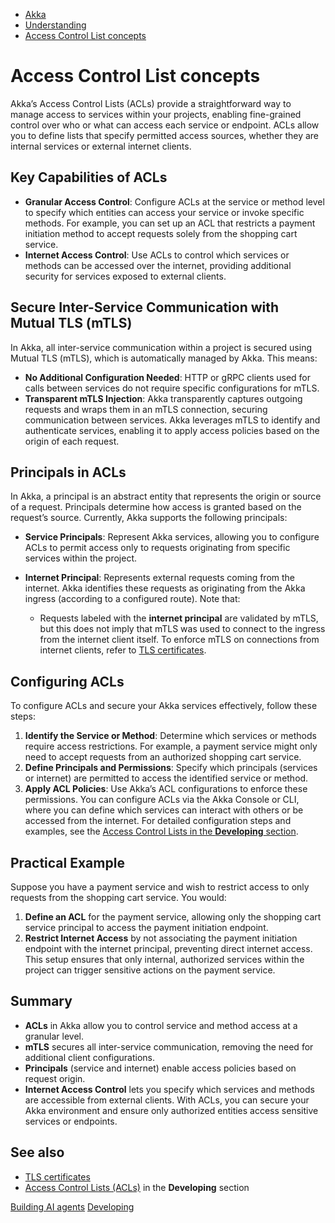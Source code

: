 <!-- <nav> -->
- [Akka](../index.html)
- [Understanding](index.html)
- [Access Control List concepts](acls.html)

<!-- </nav> -->

# Access Control List concepts

Akka’s Access Control Lists (ACLs) provide a straightforward way to manage access to services within your projects, enabling fine-grained control over who or what can access each service or endpoint. ACLs allow you to define lists that specify permitted access sources, whether they are internal services or external internet clients.

## <a href="about:blank#_key_capabilities_of_acls"></a> Key Capabilities of ACLs

- **Granular Access Control**: Configure ACLs at the service or method level to specify which entities can access your service or invoke specific methods. For example, you can set up an ACL that restricts a payment initiation method to accept requests solely from the shopping cart service.
- **Internet Access Control**: Use ACLs to control which services or methods can be accessed over the internet, providing additional security for services exposed to external clients.

## <a href="about:blank#_secure_inter_service_communication_with_mutual_tls_mtls"></a> Secure Inter-Service Communication with Mutual TLS (mTLS)

In Akka, all inter-service communication within a project is secured using Mutual TLS (mTLS), which is automatically managed by Akka. This means:

- **No Additional Configuration Needed**: HTTP or gRPC clients used for calls between services do not require specific configurations for mTLS.
- **Transparent mTLS Injection**: Akka transparently captures outgoing requests and wraps them in an mTLS connection, securing communication between services.
Akka leverages mTLS to identify and authenticate services, enabling it to apply access policies based on the origin of each request.

## <a href="about:blank#_principals_in_acls"></a> Principals in ACLs

In Akka, a principal is an abstract entity that represents the origin or source of a request. Principals determine how access is granted based on the request’s source. Currently, Akka supports the following principals:

- **Service Principals**: Represent Akka services, allowing you to configure ACLs to permit access only to requests originating from specific services within the project.
- **Internet Principal**: Represents external requests coming from the internet. Akka identifies these requests as originating from the Akka ingress (according to a configured route). Note that:

  - Requests labeled with the **internet principal** are validated by mTLS, but this does not imply that mTLS was used to connect to the ingress from the internet client itself. To enforce mTLS on connections from internet clients, refer to [TLS certificates](../operations/tls-certificates.html).

## <a href="about:blank#_configuring_acls"></a> Configuring ACLs

To configure ACLs and secure your Akka services effectively, follow these steps:

1. **Identify the Service or Method**: Determine which services or methods require access restrictions. For example, a payment service might only need to accept requests from an authorized shopping cart service.
2. **Define Principals and Permissions**: Specify which principals (services or internet) are permitted to access the identified service or method.
3. **Apply ACL Policies**: Use Akka’s ACL configurations to enforce these permissions. You can configure ACLs via the Akka Console or CLI, where you can define which services can interact with others or be accessed from the internet.
For detailed configuration steps and examples, see the <a href="../java/access-control.html">Access Control Lists in the **Developing** section</a>.

## <a href="about:blank#_practical_example"></a> Practical Example

Suppose you have a payment service and wish to restrict access to only requests from the shopping cart service. You would:

1. **Define an ACL** for the payment service, allowing only the shopping cart service principal to access the payment initiation endpoint.
2. **Restrict Internet Access** by not associating the payment initiation endpoint with the internet principal, preventing direct internet access.
This setup ensures that only internal, authorized services within the project can trigger sensitive actions on the payment service.

## <a href="about:blank#_summary"></a> Summary

- **ACLs** in Akka allow you to control service and method access at a granular level.
- **mTLS** secures all inter-service communication, removing the need for additional client configurations.
- **Principals** (service and internet) enable access policies based on request origin.
- **Internet Access Control** lets you specify which services and methods are accessible from external clients.
With ACLs, you can secure your Akka environment and ensure only authorized entities access sensitive services or endpoints.

## <a href="about:blank#_see_also"></a> See also

- [TLS certificates](../operations/tls-certificates.html)
- [Access Control Lists (ACLs)](../java/access-control.html) in the **Developing** section

<!-- <footer> -->
<!-- <nav> -->
[Building AI agents](ai-agents.html) [Developing](../java/index.html)
<!-- </nav> -->

<!-- </footer> -->

<!-- <aside> -->

<!-- </aside> -->